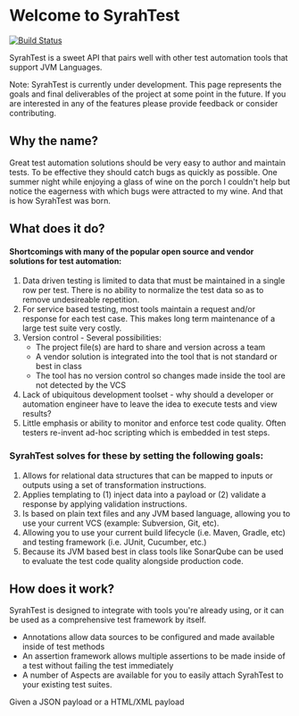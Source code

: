 # Welcome to SyrahTest

[![Build Status](https://travis-ci.org/SyrahTest/syrahtest-jvm.svg?branch=master)](https://travis-ci.org/SyrahTest/syrahtest-jvm)

SyrahTest is a sweet API that pairs well with other test automation tools that support JVM Languages.

Note: SyrahTest is currently under development.  This page represents the goals and final deliverables of the project at some point in the future.  If you are interested in any of the features please provide feedback or consider contributing.

## Why the name?

Great test automation solutions should be very easy to author and maintain tests.  To be effective they should catch bugs as quickly as possible.  One summer night while enjoying a glass of wine on the porch I couldn't help but notice the eagerness with which bugs were attracted to my wine.  And that is how SyrahTest was born.

## What does it do?

#### Shortcomings with many of the popular open source and vendor solutions for test automation:
1. Data driven testing is limited to data that must be maintained in a single row per test.  There is no ability to normalize the test data so as to remove undesireable repetition.
1. For service based testing, most tools maintain a request and/or response for each test case.  This makes long term maintenance of a large test suite very costly.
1. Version control - Several possibilities:
    * The project file(s) are hard to share and version across a team
    * A vendor solution is integrated into the tool that is not standard or best in class
    * The tool has no version control so changes made inside the tool are not detected by the VCS
1. Lack of ubiquitous development toolset - why should a developer or automation engineer have to leave the idea to execute tests and view results?
1. Little emphasis or ability to monitor and enforce test code quality.  Often testers re-invent ad-hoc scripting which is embedded in test steps.

### SyrahTest solves for these by setting the following goals:

1. Allows for relational data structures that can be mapped to inputs or outputs using a set of transformation instructions.
1. Applies templating to (1) inject data into a payload or (2) validate a response by applying validation instructions.
1. Is based on plain text files and any JVM based language, allowing you to use your current VCS (example: Subversion, Git, etc).
1. Allowing you to use your current build lifecycle (i.e. Maven, Gradle, etc) and testing framework (i.e. JUnit, Cucumber, etc.)
1. Because its JVM based best in class tools like SonarQube can be used to evaluate the test code quality alongside production code.

## How does it work?

SyrahTest is designed to integrate with tools you're already using, or it can be used as a comprehensive test framework by itself.

* Annotations allow data sources to be configured and made available inside of test methods
* An assertion framework allows multiple assertions to be made inside of a test without failing the test immediately 
* A number of Aspects are available for you to easily attach SyrahTest to your existing test suites.



Given a JSON payload or a HTML/XML payload

